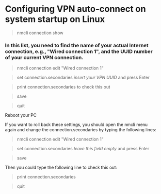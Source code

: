 # Configuring VPN auto-connect on system startup on Linux

>nmcli connection show

### In this list, you need to find the name of your actual Internet connection, e.g., "Wired connection 1", and the UUID number of your current VPN connection.

>nmcli connection edit "Wired connection 1" 

>set connection.secondaries *insert your VPN UUID* and press Enter

>print connection.secondaries to check this out

>save

>quit

Reboot your PC

If you want to roll back these settings, you should open the nmcli menu again and change the connection.secondaries by typing the following lines:

>nmcli connection edit "Wired connection 1" 

>set connection.secondaries *leave this field empty* and press Enter

>save

Then you could type the following line to check this out:

>print connection.secondaries 

>quit


